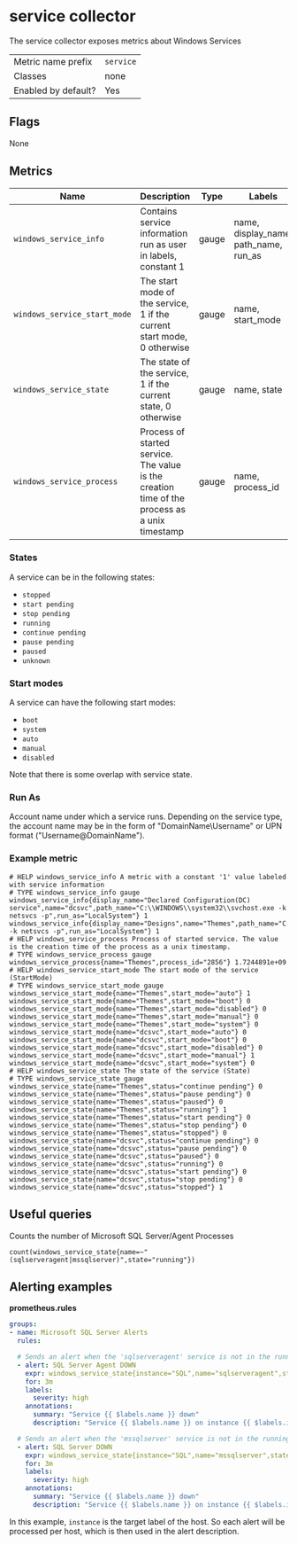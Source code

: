 # service collector

The service collector exposes metrics about Windows Services

|||
-|-
Metric name prefix  | `service`
Classes             | none
Enabled by default? | Yes

## Flags

None

## Metrics

| Name                         | Description                                                                                   | Type  | Labels                                |
|------------------------------|-----------------------------------------------------------------------------------------------|-------|---------------------------------------|
| `windows_service_info`       | Contains service information run as user in labels, constant 1                                | gauge | name, display_name, path_name, run_as |
| `windows_service_start_mode` | The start mode of the service, 1 if the current start mode, 0 otherwise                       | gauge | name, start_mode                      |
| `windows_service_state`      | The state of the service, 1 if the current state, 0 otherwise                                 | gauge | name, state                           |
| `windows_service_process`    | Process of started service. The value is the creation time of the process as a unix timestamp | gauge | name, process_id                      |

### States

A service can be in the following states:
- `stopped`
- `start pending`
- `stop pending`
- `running`
- `continue pending`
- `pause pending`
- `paused`
- `unknown`

### Start modes

A service can have the following start modes:
- `boot`
- `system`
- `auto`
- `manual`
- `disabled`

Note that there is some overlap with service state.

### Run As

Account name under which a service runs. Depending on the service type, the account name may be in the form of "DomainName\Username" or UPN format ("Username@DomainName").

### Example metric

```
# HELP windows_service_info A metric with a constant '1' value labeled with service information
# TYPE windows_service_info gauge
windows_service_info{display_name="Declared Configuration(DC) service",name="dcsvc",path_name="C:\\WINDOWS\\system32\\svchost.exe -k netsvcs -p",run_as="LocalSystem"} 1
windows_service_info{display_name="Designs",name="Themes",path_name="C:\\WINDOWS\\System32\\svchost.exe -k netsvcs -p",run_as="LocalSystem"} 1
# HELP windows_service_process Process of started service. The value is the creation time of the process as a unix timestamp.
# TYPE windows_service_process gauge
windows_service_process{name="Themes",process_id="2856"} 1.7244891e+09
# HELP windows_service_start_mode The start mode of the service (StartMode)
# TYPE windows_service_start_mode gauge
windows_service_start_mode{name="Themes",start_mode="auto"} 1
windows_service_start_mode{name="Themes",start_mode="boot"} 0
windows_service_start_mode{name="Themes",start_mode="disabled"} 0
windows_service_start_mode{name="Themes",start_mode="manual"} 0
windows_service_start_mode{name="Themes",start_mode="system"} 0
windows_service_start_mode{name="dcsvc",start_mode="auto"} 0
windows_service_start_mode{name="dcsvc",start_mode="boot"} 0
windows_service_start_mode{name="dcsvc",start_mode="disabled"} 0
windows_service_start_mode{name="dcsvc",start_mode="manual"} 1
windows_service_start_mode{name="dcsvc",start_mode="system"} 0
# HELP windows_service_state The state of the service (State)
# TYPE windows_service_state gauge
windows_service_state{name="Themes",status="continue pending"} 0
windows_service_state{name="Themes",status="pause pending"} 0
windows_service_state{name="Themes",status="paused"} 0
windows_service_state{name="Themes",status="running"} 1
windows_service_state{name="Themes",status="start pending"} 0
windows_service_state{name="Themes",status="stop pending"} 0
windows_service_state{name="Themes",status="stopped"} 0
windows_service_state{name="dcsvc",status="continue pending"} 0
windows_service_state{name="dcsvc",status="pause pending"} 0
windows_service_state{name="dcsvc",status="paused"} 0
windows_service_state{name="dcsvc",status="running"} 0
windows_service_state{name="dcsvc",status="start pending"} 0
windows_service_state{name="dcsvc",status="stop pending"} 0
windows_service_state{name="dcsvc",status="stopped"} 1
```

## Useful queries
Counts the number of Microsoft SQL Server/Agent Processes

```
count(windows_service_state{name=~"(sqlserveragent|mssqlserver)",state="running"})
```

## Alerting examples
**prometheus.rules**
```yaml
groups:
- name: Microsoft SQL Server Alerts
  rules:

  # Sends an alert when the 'sqlserveragent' service is not in the running state for 3 minutes.
  - alert: SQL Server Agent DOWN
    expr: windows_service_state{instance="SQL",name="sqlserveragent",state="running"} == 0
    for: 3m
    labels:
      severity: high
    annotations:
      summary: "Service {{ $labels.name }} down"
      description: "Service {{ $labels.name }} on instance {{ $labels.instance }} has been down for more than 3 minutes."

  # Sends an alert when the 'mssqlserver' service is not in the running state for 3 minutes.
  - alert: SQL Server DOWN
    expr: windows_service_state{instance="SQL",name="mssqlserver",state="running"} == 0
    for: 3m
    labels:
      severity: high
    annotations:
      summary: "Service {{ $labels.name }} down"
      description: "Service {{ $labels.name }} on instance {{ $labels.instance }} has been down for more than 3 minutes."
```
In this example, `instance` is the target label of the host. So each alert will be processed per host, which is then used in the alert description.
